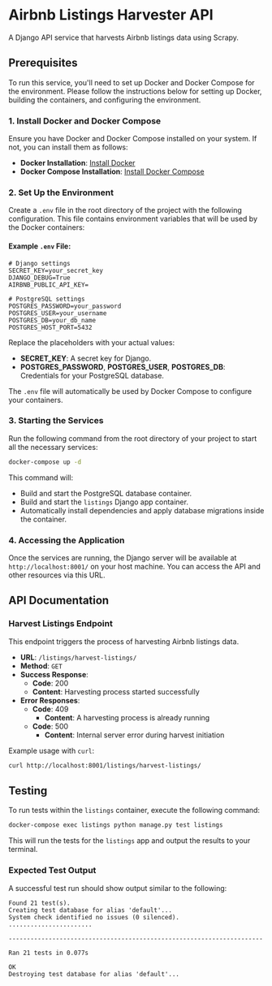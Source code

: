 
# Airbnb Listings Harvester API

A Django API service that harvests Airbnb listings data using Scrapy.

## Prerequisites

To run this service, you'll need to set up Docker and Docker Compose for the environment. Please follow the instructions below for setting up Docker, building the containers, and configuring the environment.

### 1. Install Docker and Docker Compose

Ensure you have Docker and Docker Compose installed on your system. If not, you can install them as follows:

- **Docker Installation**: [Install Docker](https://docs.docker.com/get-docker/)
- **Docker Compose Installation**: [Install Docker Compose](https://docs.docker.com/compose/install/)

### 2. Set Up the Environment

Create a `.env` file in the root directory of the project with the following configuration. This file contains environment variables that will be used by the Docker containers:

#### Example `.env` File:

```env
# Django settings
SECRET_KEY=your_secret_key
DJANGO_DEBUG=True
AIRBNB_PUBLIC_API_KEY=

# PostgreSQL settings
POSTGRES_PASSWORD=your_password
POSTGRES_USER=your_username
POSTGRES_DB=your_db_name
POSTGRES_HOST_PORT=5432
```

Replace the placeholders with your actual values:
- **SECRET_KEY**: A secret key for Django.
- **POSTGRES_PASSWORD**, **POSTGRES_USER**, **POSTGRES_DB**: Credentials for your PostgreSQL database.

The `.env` file will automatically be used by Docker Compose to configure your containers.

### 3. Starting the Services

Run the following command from the root directory of your project to start all the necessary services:

```bash
docker-compose up -d
```

This command will:
- Build and start the PostgreSQL database container.
- Build and start the `listings` Django app container.
- Automatically install dependencies and apply database migrations inside the container.

### 4. Accessing the Application

Once the services are running, the Django server will be available at `http://localhost:8001/` on your host machine. You can access the API and other resources via this URL.

## API Documentation

### Harvest Listings Endpoint

This endpoint triggers the process of harvesting Airbnb listings data.

- **URL**: `/listings/harvest-listings/`
- **Method**: `GET`
- **Success Response**:
    - **Code**: 200
    - **Content**: Harvesting process started successfully
- **Error Responses**:
    - **Code**: 409
        - **Content**: A harvesting process is already running
    - **Code**: 500
        - **Content**: Internal server error during harvest initiation

Example usage with `curl`:

```bash
curl http://localhost:8001/listings/harvest-listings/
```

## Testing

To run tests within the `listings` container, execute the following command:

```bash
docker-compose exec listings python manage.py test listings
```

This will run the tests for the `listings` app and output the results to your terminal.

### Expected Test Output

A successful test run should show output similar to the following:

```text
Found 21 test(s).
Creating test database for alias 'default'...
System check identified no issues (0 silenced).
.......................

----------------------------------------------------------------------

Ran 21 tests in 0.077s

OK
Destroying test database for alias 'default'...
```